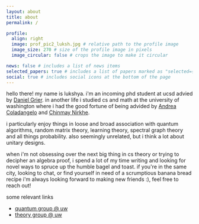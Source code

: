 ```yaml
---
layout: about
title: about
permalink: /

profile:
  align: right
  image: prof_pic2_luksh.jpg # relative path to the profile image
  image_size: 270 # size of the profile image in pixels
  image_circular: false # crops the image to make it circular

news: false # includes a list of news items
selected_papers: true # includes a list of papers marked as "selected={true}"
social: true # includes social icons at the bottom of the page
---
```


hello there! my name is lukshya. i'm an incoming phd student at ucsd advied by [Daniel Grier](https://danielgrier.com/). in another life i studied cs and math at the university of washington where i had the good fortune of being advided by [Andrea Coladangelo](https://www.andreacoladangelo.com/) and [Chinmay Nirkhe](https://homes.cs.washington.edu/~nirkhe/).

i particularly enjoy things in loose and broad association with quantum algorithms, random matrix theory, learning theory, spectral graph theory and all things probability. also seemingly unrelated, but i think a lot about unitary designs.

when i'm not obsessing over the next big thing in cs theory or trying to decipher an algebra proof, i spend a lot of my time writing and looking for novel ways to spruce up the humble bagel and toast. if you're in the same city, looking to chat, or find yourself in need of a scrumptious banana bread recipe i'm always looking forward to making new friends :), feel free to reach out!

some relevant links

- [quantum group @ uw](https://quantum.cs.washington.edu/)
- [theory group @ uw](https://theory.cs.washington.edu/)
